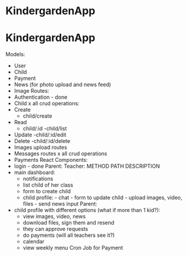 # KindergardenApp

# KindergardenApp

Models:

- User
- Child
- Payment
- News (for photo upload and news feed)
- Image
  Routes:
- Authentication - done
- Child x all crud operations:
- Create
  - child/create
- Read
  - child/:id
    -child/list
- Update
  -child/:id/edit
- Delete
  -child/:id/delete
- Images upload routes
- Messages routes x all crud operations
- Payments
  React Components:
- login - done
  Parent:
  Teacher: METHOD PATH DESCRIPTION
- main dashboard:
  - notifications
  - list child of her class
  - form to create child
  - child profile: - chat - form to update child - upload images, video, files - send news input
    Parent:
- child profile with different options (what if more than 1 kid?):
  - view images, video, news
  - download files, sign them and resend
  - they can approve requests
  - do payments (will all teachers see it?)
  - calendar
  - view weekly menu
    Cron Job for Payment
